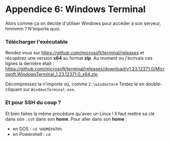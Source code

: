 # Appendice 6: Windows Terminal
Alors comme ça on décide d'utiliser Windows pour accéder à son serveur, hmmmm ? N'importe quoi.

### Télécharger l'exécutable
Rendez vous sur https://github.com/microsoft/terminal/releases et récupérez une version **x64** au format **zip**. Au moment ou j'écrivais ces lignes la dernière était : 
https://github.com/microsoft/terminal/releases/download/v1.23.12371.0/Microsoft.WindowsTerminal_1.23.12371.0_x64.zip

Décompressez la n'importe où, comme `Z:\windozterm`
Testez le en double-cliquant sur `WindowsTerminal.exe`.

### Et pour SSH du coup ?
Et bien faites la même procédure qu'avec un Linux ! Il faut mettre sa clé dans son `.ssh` dans son **home**.
Pour aller dans son **home** :
 - en DOS : `cd %HOMEPATH%`
 - en Powershell : `cd `
